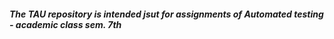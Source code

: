 ##### The TAU repository is intended jsut for assignments of Automated testing - academic class sem. 7th
